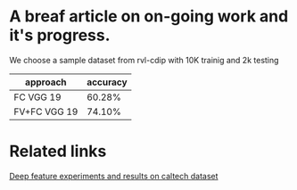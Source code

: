 # A breaf article on on-going work and it's progress.



We choose a sample dataset from rvl-cdip with 10K trainig and 2k testing

|approach|accuracy|
|--|--|
FC VGG 19 | 60.28\%|
FV+FC VGG 19|74.10\%|

# Related links
[Deep feature experiments and results on caltech dataset](deepFeatureEXP.md)
